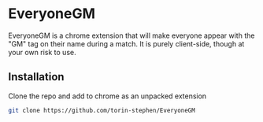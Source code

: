# EveryoneGM

EveryoneGM is a chrome extension that will make everyone appear with the "GM" tag on their name during a match. It is purely client-side, though at your own risk to use.

## Installation

Clone the repo and add to chrome as an unpacked extension

```bash
git clone https://github.com/torin-stephen/EveryoneGM
```
